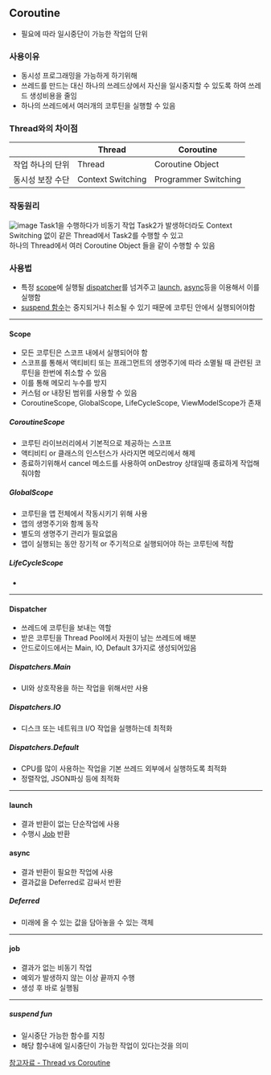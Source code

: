 ## Coroutine
- 필요에 따라 일시중단이 가능한 작업의 단위

### 사용이유
- 동시성 프로그래밍을 가능하게 하기위해
- 쓰레드를 만드는 대신 하나의 쓰레드상에서 자신을 일시중지할 수 있도록 하여 쓰레드 생성비용을 줄임 
- 하나의 쓰레드에서 여러개의 코루틴을 실행할 수 있음


### Thread와의 차이점
|| Thread | Coroutine|
|---|---|---|
|작업 하나의 단위|Thread|Coroutine Object|
|동시성 보장 수단|Context Switching|Programmer Switching| 
### 작동원리
![image](https://user-images.githubusercontent.com/32587845/176825002-77e0e7b7-df5a-4248-be28-d631f5c49b7b.png)
Task1을 수행하다가 비동기 작업 Task2가 발생하더라도 Context Switching 없이 같은 Thread에서 Task2를 수행할 수 있고  
하나의 Thread에서 여러 Coroutine Object 들을 같이 수행할 수 있음  

### 사용법
- 특정 [scope](#Scope)에 실행될 [dispatcher](#Dispatcher)를 넘겨주고 [launch](#Launch), [async](#Async)등을 이용해서 이를 실행함
- [suspend 함수](#Suspend)는 중지되거나 취소될 수 있기 때문에 코루틴 안에서 실행되어야함

-----

#### Scope <a id="Scope"></a>
- 모든 코루틴은 스코프 내에서 실행되어야 함
- 스코프를 통해서 액티비티 또는 프래그먼트의 생명주기에 따라 소멸될 때 관련된 코루틴을 한번에 취소할 수 있음
- 이를 통해 메모리 누수를 방지
- 커스텀 or 내장된 범위를 사용할 수 있음 
- CoroutineScope, GlobalScope, LifeCycleScope, ViewModelScope가 존재

##### CoroutineScope
- 코루틴 라이브러리에서 기본적으로 제공하는 스코프
- 액티비티 or 클래스의 인스턴스가 사라지면 메모리에서 해제
- 종료하기위해서 cancel 메소드를 사용하여 onDestroy 상태일때 종료하게 작업해줘야함


##### GlobalScope
- 코루틴을 앱 전체에서 작동시키기 위해 사용
- 앱의 생명주기와 함께 동작
- 별도의 생명주기 관리가 필요없음
- 앱이 실행되는 동안 장기적 or 주기적으로 실행되어야 하는 코루틴에 적합
##### LifeCycleScope
- 


-----
#### Dispatcher <a id="Dispatcher"></a>
- 쓰레드에 코루틴을 보내는 역할
- 받은 코루틴을 Thread Pool에서 자원이 남는 쓰레드에 배분
- 안드로이드에서는 Main, IO, Default 3가지로 생성되어있음

##### Dispatchers.Main
- UI와 상호작용을 하는 작업을 위해서만 사용

##### Dispatchers.IO
- 디스크 또는 네트워크 I/O 작업을 실행하는데 최적화

##### Dispatchers.Default
- CPU를 많이 사용하는 작업을 기본 쓰레드 외부에서 실행하도록 최적화
- 정렬작업, JSON파싱 등에 최적화
------

#### launch <a id="Launch"></a>
- 결과 반환이 없는 단순작업에 사용
- 수행시 [Job](#Job) 반환
#### async <a id="Async"></a>
- 결과 반환이 필요한 작업에 사용
- 결과값을 Deferred로 감싸서 반환

##### Deferred
- 미래에 올 수 있는 값을 담아놓을 수 있는 객체
-----

#### job <a id="Job"></a>
- 결과가 없는 비동기 작업
- 예외가 발생하지 않는 이상 끝까지 수행
- 생성 후 바로 실행됨

-----
##### suspend fun <a id="Suspend"></a>
- 일시중단 가능한 함수를 지칭
- 해당 함수내에 일시중단이 가능한 작업이 있다는것을 의미



[참고자료 - Thread vs Coroutine](https://velog.io/@haero_kim/Thread-vs-Coroutine-%EB%B9%84%EA%B5%90%ED%95%B4%EB%B3%B4%EA%B8%B0)
